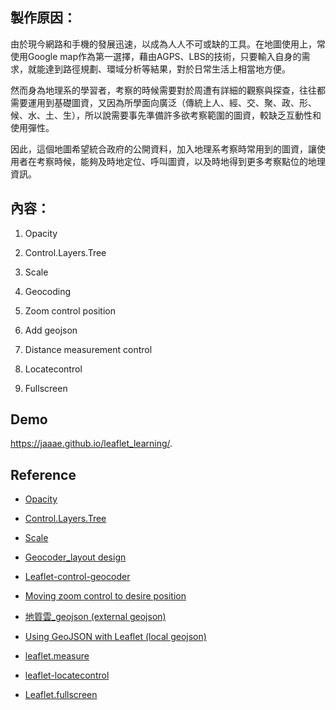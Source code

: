 ## 製作原因：
  由於現今網路和手機的發展迅速，以成為人人不可或缺的工具。在地圖使用上，常使用Google map作為第一選擇，藉由AGPS、LBS的技術，只要輸入自身的需求，就能達到路徑規劃、環域分析等結果，對於日常生活上相當地方便。
  
  然而身為地理系的學習者，考察的時候需要對於周遭有詳細的觀察與探查，往往都需要運用到基礎圖資，又因為所學面向廣泛（傳統上人、經、交、聚、政、形、候、水、土、生），所以說需要事先準備許多欲考察範圍的圖資，較缺乏互動性和使用彈性。
  
  因此，這個地圖希望統合政府的公開資料，加入地理系考察時常用到的圖資，讓使用者在考察時候，能夠及時地定位、呼叫圖資，以及時地得到更多考察點位的地理資訊。


## 內容：

1. Opacity

2. Control.Layers.Tree

3. Scale

4. Geocoding

5. Zoom control position

6. Add geojson

7. Distance measurement control

8. Locatecontrol

9. Fullscreen




## Demo
https://jaaae.github.io/leaflet_learning/.

## Reference 
+ [Opacity](https://github.com/dayjournal/Leaflet.Control.Opacity )

+ [Control.Layers.Tree](https://github.com/jjimenezshaw/Leaflet.Control.Layers.Tree)

+ [Scale](https://www.youtube.com/watch?v=SfBkBBM4U8U )

+ [Geocoder_layout design](https://gis.stackexchange.com/questions/325945/search-control-on-leaflet) 

+ [Leaflet-control-geocoder]( https://github.com/perliedman/leaflet-control-geocoder)

+ [Moving zoom control to desire position](https://stackoverflow.com/questions/33614912/how-to-locate-leaflet-zoom-control-in-a-desired-position)

+ [地質雲_geojson (external geojson)](https://www.geologycloud.tw/data/zh-tw)

+ [Using GeoJSON with Leaflet (local geojson)](https://leafletjs.com/examples/geojson/)

+ [leaflet.measure](https://github.com/aprilandjan/leaflet.measure)

+ [leaflet-locatecontrol](https://github.com/domoritz/leaflet-locatecontrol)

+ [Leaflet.fullscreen](https://github.com/Leaflet/Leaflet.fullscreen)
